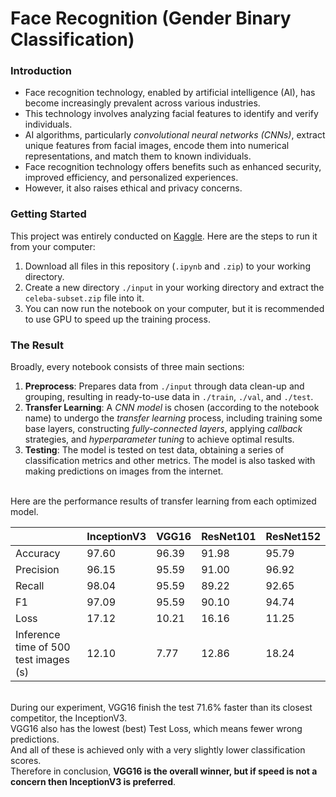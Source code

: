 # Face Recognition (Gender Binary Classification)

### Introduction
- Face recognition technology, enabled by artificial intelligence (AI), has become increasingly prevalent across various industries. 
- This technology involves analyzing facial features to identify and verify individuals. 
- AI algorithms, particularly *convolutional neural networks (CNNs)*, extract unique features from facial images, encode them into numerical representations, and match them to known individuals. 
- Face recognition technology offers benefits such as enhanced security, improved efficiency, and personalized experiences. 
- However, it also raises ethical and privacy concerns.


### Getting Started
This project was entirely conducted on [Kaggle](https://www.kaggle.com/work/collections/13703683). Here are the steps to run it from your computer:
1. Download all files in this repository (`.ipynb` and `.zip`) to your working directory.
2. Create a new directory `./input` in your working directory and extract the `celeba-subset.zip` file into it.
3. You can now run the notebook on your computer, but it is recommended to use GPU to speed up the training process.


### The Result
Broadly, every notebook consists of three main sections:

1. **Preprocess**: Prepares data from `./input` through data clean-up and grouping, resulting in ready-to-use data in `./train`, `./val`, and `./test`.
2. **Transfer Learning**: A *CNN model* is chosen (according to the notebook name) to undergo the *transfer learning* process, including training some base layers, constructing *fully-connected layers*, applying *callback* strategies, and *hyperparameter tuning* to achieve optimal results.
3. **Testing**: The model is tested on test data, obtaining a series of classification metrics and other metrics. The model is also tasked with making predictions on images from the internet.

<br>Here are the performance results of transfer learning from each optimized model.

|                                       | InceptionV3 |  VGG16 | ResNet101 | ResNet152 |
|---------------------------------------|-------------|--------|-----------|-----------|
| Accuracy                              |    97.60    |  96.39 |   91.98   |   95.79   |
| Precision                             |    96.15    |  95.59 |   91.00   |   96.92   |
| Recall                                |    98.04    |  95.59 |   89.22   |   92.65   |
| F1                                    |    97.09    |  95.59 |   90.10   |   94.74   |
| Loss                                  |    17.12    |  10.21 |   16.16   |   11.25   |
| Inference time of 500 test images (s) |    12.10    |   7.77 |   12.86   |   18.24   |

<br>During our experiment, VGG16 finish the test 71.6% faster than its closest competitor, the InceptionV3.
<br>VGG16 also has the lowest (best) Test Loss, which means fewer wrong predictions.
<br>And all of these is achieved only with a very slightly lower classification scores.
<br>Therefore in conclusion, **VGG16 is the overall winner, but if speed is not a concern then InceptionV3 is preferred**.
